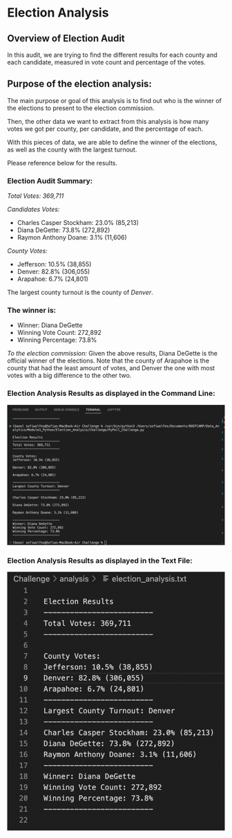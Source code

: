 # Election Analysis

## Overview of Election Audit
In this audit, we are trying to find the different results for each county and each candidate, measured in vote count and percentage of the votes.


## Purpose of the election analysis:
The main purpose or goal of this analysis is to find out who is the winner of the elections to present to the election commission.

Then, the other data we want to extract from this analysis is how many votes we got per county, per candidate, and the percentage of each.

With this pieces of data, we are able to define the winner of the elections, as well as the county with the largest turnout.

Please reference below for the results.

### Election Audit Summary:

*Total Votes: 369,711*

*Candidates Votes:*
- Charles Casper Stockham: 23.0% (85,213)
- Diana DeGette: 73.8% (272,892)
- Raymon Anthony Doane: 3.1% (11,606)

*County Votes:*
- Jefferson: 10.5% (38,855)
- Denver: 82.8% (306,055)
- Arapahoe: 6.7% (24,801)

The largest county turnout is the county of *Denver*.

### The winner is:

- Winner: Diana DeGette
- Winning Vote Count: 272,892
- Winning Percentage: 73.8%

*To the election commission:*
Given the above results, Diana DeGette is the official winner of the elections.
Note that the county of Arapahoe is the county that had the least amount of votes, and Denver the one with most votes with a big difference to the other two.


### Election Analysis Results as displayed in the Command Line:
![Alt text](https://github.com/sofiwolfes/Election_Analysis/blob/main/Challenge/Resources/The%20Election%20Results%20Printed%20to%20the%20Command%20Line.png)

### Election Analysis Results as displayed in the Text File:
![Alt text](https://github.com/sofiwolfes/Election_Analysis/blob/main/Challenge/analysis/The%20Election%20Results%20Saved%20to%20a%20Text%20File.png)

